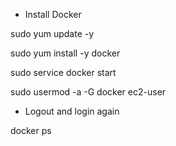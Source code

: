 * Install Docker

sudo yum update -y

sudo yum install -y docker

sudo service docker start

sudo usermod -a -G docker ec2-user

* Logout and login again

docker ps

